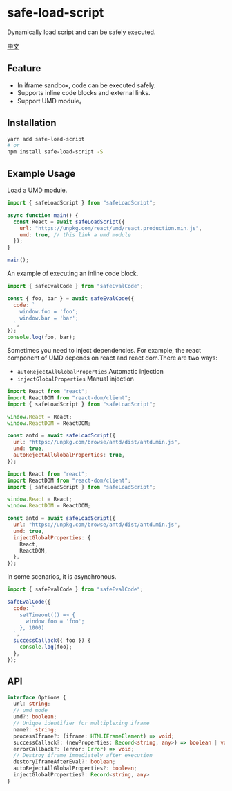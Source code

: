 # safe-load-script

Dynamically load script and can be safely executed.

[中文](./README.md)

## Feature

- In iframe sandbox, code can be executed safely.
- Supports inline code blocks and external links.
- Support UMD module。

## Installation

```bash
yarn add safe-load-script
# or
npm install safe-load-script -S
```

## Example Usage

Load a UMD module.

```js
import { safeLoadScript } from "safeLoadScript";

async function main() {
  const React = await safeLoadScript({
    url: "https://unpkg.com/react/umd/react.production.min.js",
    umd: true, // this link a umd module
  });
}

main();
```

An example of executing an inline code block.

```js
import { safeEvalCode } from "safeEvalCode";

const { foo, bar } = await safeEvalCode({
  code: `
    window.foo = 'foo';
    window.bar = 'bar';
  `,
});
console.log(foo, bar);
```

Sometimes you need to inject dependencies. For example, the react component of UMD depends on react and react dom.There are two ways:

- `autoRejectAllGlobalProperties` Automatic injection
- `injectGlobalProperties` Manual injection

```js
import React from "react";
import ReactDOM from "react-dom/client";
import { safeLoadScript } from "safeLoadScript";

window.React = React;
window.ReactDOM = ReactDOM;

const antd = await safeLoadScript({
  url: "https://unpkg.com/browse/antd/dist/antd.min.js",
  umd: true,
  autoRejectAllGlobalProperties: true,
});
```

```js
import React from "react";
import ReactDOM from "react-dom/client";
import { safeLoadScript } from "safeLoadScript";

window.React = React;
window.ReactDOM = ReactDOM;

const antd = await safeLoadScript({
  url: "https://unpkg.com/browse/antd/dist/antd.min.js",
  umd: true,
  injectGlobalProperties: {
    React,
    ReactDOM,
  },
});
```

In some scenarios, it is asynchronous.

```js
import { safeEvalCode } from "safeEvalCode";

safeEvalCode({
  code: `
    setTimeout(() => {
      window.foo = 'foo';
    }, 1000)
  `,
  successCallack({ foo }) {
    console.log(foo);
  },
});
```

## API

```ts
interface Options {
  url: string;
  // umd mode
  umd?: boolean;
  // Unique identifier for multiplexing iframe
  name?: string;
  processIframe?: (iframe: HTMLIFrameElement) => void;
  successCallack?: (newProperties: Record<string, any>) => boolean | void;
  errorCallback?: (error: Error) => void;
  // Destroy iframe immediately after execution
  destoryIframeAfterEval?: boolean;
  autoRejectAllGlobalProperties?: boolean;
  injectGlobalProperties?: Record<string, any>
}
```

